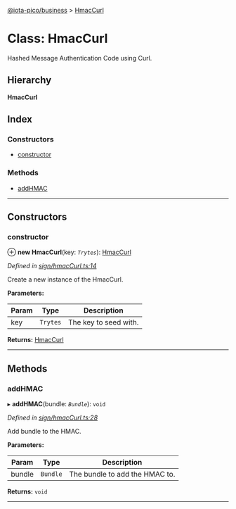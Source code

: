 [@iota-pico/business](../README.md) > [HmacCurl](../classes/hmaccurl.md)

# Class: HmacCurl

Hashed Message Authentication Code using Curl.

## Hierarchy

**HmacCurl**

## Index

### Constructors

* [constructor](hmaccurl.md#constructor)

### Methods

* [addHMAC](hmaccurl.md#addhmac)

---

## Constructors

<a id="constructor"></a>

###  constructor

⊕ **new HmacCurl**(key: *`Trytes`*): [HmacCurl](hmaccurl.md)

*Defined in [sign/hmacCurl.ts:14](https://github.com/iota-pico/business/blob/983951e/src/sign/hmacCurl.ts#L14)*

Create a new instance of the HmacCurl.

**Parameters:**

| Param | Type | Description |
| ------ | ------ | ------ |
| key | `Trytes` |  The key to seed with. |

**Returns:** [HmacCurl](hmaccurl.md)

___

## Methods

<a id="addhmac"></a>

###  addHMAC

▸ **addHMAC**(bundle: *`Bundle`*): `void`

*Defined in [sign/hmacCurl.ts:28](https://github.com/iota-pico/business/blob/983951e/src/sign/hmacCurl.ts#L28)*

Add bundle to the HMAC.

**Parameters:**

| Param | Type | Description |
| ------ | ------ | ------ |
| bundle | `Bundle` |  The bundle to add the HMAC to. |

**Returns:** `void`

___

